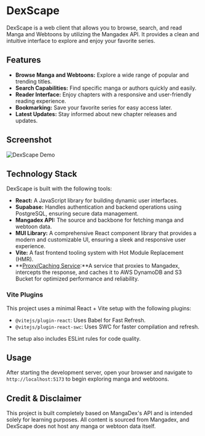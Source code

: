 # DexScape

DexScape is a web client that allows you to browse, search, and read Manga and Webtoons by utilizing the Mangadex API. It provides a clean and intuitive interface to explore and enjoy your favorite series.

## Features

- **Browse Manga and Webtoons:** Explore a wide range of popular and trending titles.
- **Search Capabilities:** Find specific manga or authors quickly and easily.
- **Reader Interface:** Enjoy chapters with a responsive and user-friendly reading experience.
- **Bookmarking:** Save your favorite series for easy access later.
- **Latest Updates:** Stay informed about new chapter releases and updates.

## Screenshot

![DexScape Demo](https://i.imgur.com/OFt8KZO.png)

## Technology Stack

DexScape is built with the following tools:

- **React:** A JavaScript library for building dynamic user interfaces.
- **Supabase:** Handles authentication and backend operations using PostgreSQL, ensuring secure data management.
- **Mangadex API:** The source and backbone for fetching manga and webtoon data.
- **MUI Library:** A comprehensive React component library that provides a modern and customizable UI, ensuring a sleek and responsive user experience.
- **Vite:** A fast frontend tooling system with Hot Module Replacement (HMR).
- **[Proxy/Caching Service](https://github.com/JianHua-Deng/Dexscape-Cache-Service):**A service that proxies to Mangadex, intercepts the response, and caches it to AWS DynamoDB and S3 Bucket for optimized performance and reliability.

### Vite Plugins

This project uses a minimal React + Vite setup with the following plugins:

- `@vitejs/plugin-react`: Uses Babel for Fast Refresh.
- `@vitejs/plugin-react-swc`: Uses SWC for faster compilation and refresh.

The setup also includes ESLint rules for code quality.

## Usage

After starting the development server, open your browser and navigate to `http://localhost:5173` to begin exploring manga and webtoons.

## Credit & Disclaimer

This project is built completely based on MangaDex's API and is intended solely for learning purposes. All content is sourced from Mangadex, and DexScape does not host any manga or webtoon data itself.